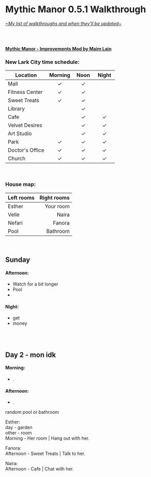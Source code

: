 # Mythic Manor 0.5.1 Walkthrough
[*\~My list of walkthroughs and when they'll be updated\~*](https://www.patreon.com/maimlain)

<br>
<br>

[**Mythic Manor - Improvements Mod by Maim Lain**](https://github.com/maim-lain/mythicmanor/blob/master/mod.md)

### New Lark City time schedule:
Location | Morning | &nbsp;Noon&nbsp; | &nbsp;Night&nbsp;
--- | :---: | :---: | :---:
Mall | ✓ | ✓ |  
Fitness Center | ✓ | ✓ |  
Sweet Treats | ✓ | ✓ |  
Library |   | ✓ |  
Cafe |   | ✓ | ✓
Velvet Desires |   | ✓ | ✓
Art Studio |   | ✓ | ✓
Park | ✓ | ✓ | ✓
Doctor's Office | ✓ | ✓ | ✓
Church | ✓ | ✓ | ✓

<br>

### House map:
Left rooms | Right rooms
--- | ---:
Esther | Your room
Velle | Naira
Nefari | Fanora
Pool | Bathroom


<br>

## Sunday
#### Afternoon:
- Watch for a bit longer
- Pool
- 

#### Night:
- get
- money
  
<br>
<br>

## Day 2 - mon idk
#### Morning:
- .

#### Afternoon:
- .


random pool or bathroom

Esther:  
day - garden  
other - room  
Morning - Her room | Hang out with her.

Fanora:  
Afternoon - Sweet Treats | Talk to her.

Naira:  
Afternoon - Cafe | Chat with her.
